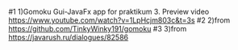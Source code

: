 #1 1)Gomoku Gui-JavaFx app for praktikum 3. Preview video https://www.youtube.com/watch?v=1LpHcjm803c&t=3s
#2 2)from https://github.com/TinkyWinky191/gomoku
#3 3)from https://javarush.ru/dialogues/82586